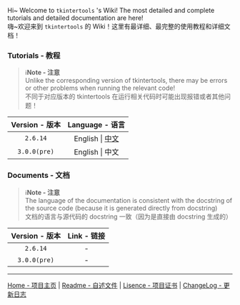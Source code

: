 Hi~ Welcome to `tkintertools` 's Wiki!
The most detailed and complete tutorials and detailed documentation are here!  
嗨~欢迎来到 `tkintertools` 的 Wiki！这里有最详细、最完整的使用教程和详细文档！

### Tutorials - 教程

> ℹ️**Note - 注意**  
> Unlike the corresponding version of tkintertools, there may be errors or other problems when running the relevant code!  
> 不同于对应版本的 tkintertools 在运行相关代码时可能出现报错或者其他问题！

| Version - 版本 |                 Language - 语言                  |
| :------------: | :----------------------------------------------: |
|    `2.6.14`    | English \| [中文](tutorials/zh/2.6.14/README.md) |
|  `3.0.0(pre)`  |                 English \| 中文                  |

### Documents - 文档

> ℹ️**Note - 注意**  
> The language of the documentation is consistent with the docstring of the source code (because it is generated directly from docstring)  
> 文档的语言与源代码的 docstring 一致（因为是直接由 docstring 生成的）

| Version - 版本 | Link - 链接 |
| :------------: | :---------: |
|    `2.6.14`    |      -      |
|  `3.0.0(pre)`  |      -      |

---

[Home - 项目主页](..) | [Readme - 自述文件](../README.md) | [Lisence - 项目证书](../LICENSE.txt) | [ChangeLog - 更新日志](../CHANGELOG.md)

